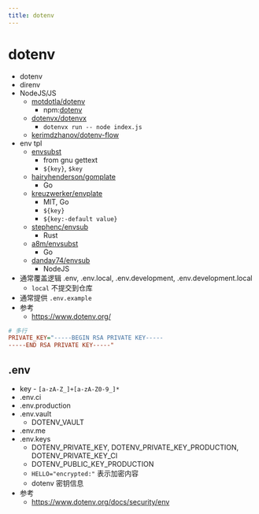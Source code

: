 ```yaml
---
title: dotenv
---
```


# dotenv

- dotenv
- direnv
- NodeJS/JS
  - [motdotla/dotenv](https://github.com/motdotla/dotenv)
    - npm:[dotenv](https://npmjs.com/package/dotenv)
  - [dotenvx/dotenvx](https://github.com/dotenvx/dotenvx)
    - `dotenvx run -- node index.js`
  - [kerimdzhanov/dotenv-flow](https://github.com/kerimdzhanov/dotenv-flow)
- env tpl
  - [envsubst](https://www.gnu.org/software/gettext/manual/html_node/envsubst-Invocation.html)
    - from gnu gettext
    - `${key}`, `$key`
  - [hairyhenderson/gomplate](https://github.com/hairyhenderson/gomplate)
    - Go
  - [kreuzwerker/envplate](https://github.com/kreuzwerker/envplate)
    - MIT, Go
    - `${key}`
    - `${key:-default value}`
  - [stephenc/envsub](https://github.com/stephenc/envsub)
    - Rust
  - [a8m/envsubst](https://github.com/a8m/envsubst)
    - Go
  - [danday74/envsub](https://github.com/danday74/envsub)
    - NodeJS
- 通常覆盖逻辑 .env, .env.local, .env.development, .env.development.local
  - `local` 不提交到仓库
- 通常提供 `.env.example`
- 参考
  - https://www.dotenv.org/

```ini
# 多行
PRIVATE_KEY="-----BEGIN RSA PRIVATE KEY-----
-----END RSA PRIVATE KEY-----"
```

## .env

- key - `[a-zA-Z_]+[a-zA-Z0-9_]*`
- .env.ci
- .env.production
- .env.vault
  - DOTENV_VAULT
- .env.me
- .env.keys
  - DOTENV_PRIVATE_KEY, DOTENV_PRIVATE_KEY_PRODUCTION, DOTENV_PRIVATE_KEY_CI
  - DOTENV_PUBLIC_KEY_PRODUCTION
  - `HELLO="encrypted:"` 表示加密内容
  - dotenv 密钥信息
- 参考
  - https://www.dotenv.org/docs/security/env
